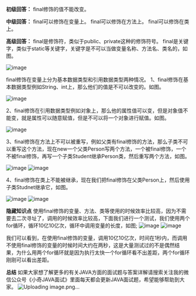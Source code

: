 **初级回答：**
final修饰的值不能改变。

**中级回答：**
final可以修饰在变量上。
final可以修饰在方法上。
final可以修饰在类上。

**高级回答：**
final是修饰符，类似于public、private这种的修饰符号。
final是关键字，类似于static等关键字，关键字是不可以当做变量名称、方法名、类名的，如图。

![image](https://user-images.githubusercontent.com/35355940/113238441-6088c000-92db-11eb-8d04-632872ea7ff7.png)


final修饰在变量上分为基本数据类型和引用数据类型两种情况。
1、final修饰在基本数据类型例如String、int上，那么他们的值是不可以改变的。如图。

![image](https://user-images.githubusercontent.com/35355940/113238449-667ea100-92db-11eb-847c-4dd73e6f3b86.png)


2、final修饰在引用数据类型例如对象上，那么他的属性值可以变，但是对象值不能变，就是属性可以随意赋值，但是不可以将一个对象进行赋值。如图。

![image](https://user-images.githubusercontent.com/35355940/113238452-6aaabe80-92db-11eb-940a-1e45e59ab03a.png)


3、final修饰在方法上不可以被重写，例如父类有final修饰的方法，那么子类不可以重写这个方法，现在new一个父类Person写两个方法，一个被final修饰，一个不被final修饰，再写一个子类Student继承Person类，然后重写两个方法，如图。

![image](https://user-images.githubusercontent.com/35355940/113238466-6f6f7280-92db-11eb-864b-b813c066f9d5.png)
![image](https://user-images.githubusercontent.com/35355940/113238474-739b9000-92db-11eb-92a9-ac1d85fda322.png)


4、final修饰在类上不能被继承，现在我们把final修饰在父类Person上，然后使用子类Studnet继承它，如图。

![image](https://user-images.githubusercontent.com/35355940/113238482-77c7ad80-92db-11eb-8849-31c78b8345a9.png)
![image](https://user-images.githubusercontent.com/35355940/113238487-7a2a0780-92db-11eb-804d-6b964c9df3a2.png)


**隐藏知识点**
使用final修饰的变量、方法、类等使用的时候效率比较高，因为不需要去二次寻址了，调用的时候效率比较高，下面我们进行一个测试，我们使用两个for循环，循环10亿10亿次，循环中调用变量的长度，如图;
![image](https://user-images.githubusercontent.com/35355940/113238511-82824280-92db-11eb-9730-64b5758b9c2e.png)
![image](https://user-images.githubusercontent.com/35355940/113238520-857d3300-92db-11eb-8c87-83bd86bb7af3.png)


我们可以看到，在使用final修饰的变量，调用10亿10亿次，时间在1秒内，而调用不使用final修饰的变量的时候时间大约在两秒，这是大量测试过的不是偶然结果，为什么用两个for循环就是因为执行太快一个for循环看不出差距，两个for循环刚刚可以看出差距。

**总结**
如果大家想了解更多的有关JAVA方面的面试题与答案详解请搜索关注我的微信公众号《小奇JAVA面试》里面每天都会更新JAVA面试题，希望能够帮助到大家。
![Uploading image.png…]()
